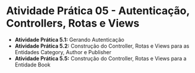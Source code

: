 
# Atividade Prática 05 - Autenticação, Controllers, Rotas e Views 

- **Atividade Prática 5.1:** Gerando Autenticação
- **Atividade Prática 5.2:** Construção do Controller, Rotas e Views para as Entidades Category, Author e Publisher
- **Atividade Prática 5.5:** Construção do Controller, Rotas e Views para a Entidade Book
